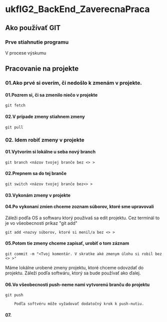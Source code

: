 # 	ukfIG2_BackEnd_ZaverecnaPraca
## 	Ako používať GIT

### 	Prve stiahnutie programu
V procese výskumu

## 	Pracovanie na projekte
### 	01.Ako prvé si overím, či nedošlo k zmenám v projekte.
#### 		01.Pozrem si, či sa zmenilo niečo v projekte
``` console
git fetch
```
#### 		02.V prípade zmeny stiahnem zmeny
``` console
git pull
```

###	02. Idem robiť zmeny v projekte
####		01.Vytvorím si lokálne u seba nový branch
```console
git branch <názov tvojej branče bez <> >
```
####		02.Prepnem sa do tej branče
```console
git switch <názov tvojej branče bez<> >
```
####		03.Vykonám zmeny v projekte
####		04.Po vykonaní zmien chceme zoznam súborov, ktoré sme upravovali
Záleži podľa OS a softwaru ktorý používaš sa edit projektu.
Cez terminál to je vo všeobecnosti príkaz "git add"
``` console
git add <nazvy súborov, ktoré si menil/a bez <> >
```
####		05.Potom tie zmeny chceme zapísať, urobiť o tom záznam
``` console
git commit -m "<Tvoj komentár. V skratke aké zmenym úlohu si robil bez <> >"
```
Máme lokálne urobené zmeny projektu, ktoré chceme odovzdať do projektu. Záleži podľa softwáru, ktorý sa bude používať ako ďalej.
####		06.Vo všeobecnosti push-neme nami vytvorenú branču do projektu
``` console
git push
```
		Podľa softvéru môže vyžadovať dodatočný krok k push-nutiu.
####		07.

